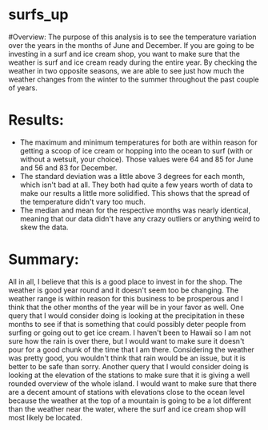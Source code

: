 # surfs_up

#Overview:
The purpose of this analysis is to see the temperature variation over the years in the months of June and December. If you are going to be investing in a surf and ice cream shop, you want to make sure that the weather is surf and ice cream ready during the entire year. By checking the weather in two opposite seasons, we are able to see just how much the weather changes from the winter to the summer throughout the past couple of years. 

# Results:
- The maximum and minimum temperatures for both are within reason for getting a scoop of ice cream or hopping into the ocean to surf (with or without a wetsuit, your choice). Those values were 64 and 85 for June and 56 and 83 for December.
- The standard deviation was a little above 3 degrees for each month, which isn't bad at all. They both had quite a few years worth of data to make our results a little more solidified. This shows that the spread of the temperature didn't vary too much.
- The median and mean for the respective months was nearly identical, meaning that our data didn't have any crazy outliers or anything weird to skew the data. 

# Summary:
All in all, I believe that this is a good place to invest in for the shop. The weather is good year round and it doesn't seem too be changing. The weather range is within reason for this business to be prosperous and I think that the other months of the year will be in your favor as well. 
One query that I would consider doing is looking at the precipitation in these months to see if that is something that could possibly deter people from surfing or going out to get ice cream. I haven't been to Hawaii so I am not sure how the rain is over there, but I would want to make sure it doesn't pour for a good chunk of the time that I am there. Considering the weather was pretty good, you wouldn't think that rain would be an issue, but it is better to be safe than sorry. 
Another query that I would consider doing is looking at the elevation of the stations to make sure that it is giving a well rounded overview of the whole island. I would want to make sure that there are a decent amount of stations with elevations close to the ocean level because the weather at the top of a mountain is going to be a lot different than the weather near the water, where the surf and ice cream shop will most likely be located. 
